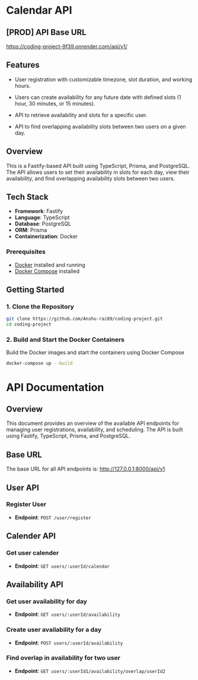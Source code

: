 # Calendar API

## [PROD] API Base URL 
 https://coding-project-9f39.onrender.com/api/v1/

## Features
- User registration with customizable timezone, slot duration, and working hours.
- Users can create availability for any future date with defined slots (1 hour, 30 minutes, or 15 minutes).

- API to retrieve availability and slots for a specific user.

- API to find overlapping availability slots between two users on a given day.

## Overview

This is a Fastify-based API built using TypeScript, Prisma, and PostgreSQL. The API allows users to set their availability in slots for each day, view their availability, and find overlapping availability slots between two users.

## Tech Stack

- **Framework**: Fastify
- **Language**: TypeScript
- **Database**: PostgreSQL
- **ORM**: Prisma
- **Containerization**: Docker

### Prerequisites

- [Docker](https://www.docker.com/get-started) installed and running
- [Docker Compose](https://docs.docker.com/compose/install/) installed

## Getting Started

### 1. Clone the Repository

```bash
git clone https://github.com/Anshu-rai89/coding-project.git
cd coding-project

```

### 2. Build and Start the Docker Containers
Build the Docker images and start the containers using Docker Compose

```bash
docker-compose up --build

```


# API Documentation

## Overview

This document provides an overview of the available API endpoints for managing user registrations, availability, and scheduling. The API is built using Fastify, TypeScript, Prisma, and PostgreSQL.

## Base URL

The base URL for all API endpoints is: http://127.0.0.1:8000/api/v1

## User API

### Register User

- **Endpoint**: `POST /user/register`

## Calender API

### Get user calender

- **Endpoint**: `GET users/:userId/calendar`

## Availability API

### Get user availability for day

- **Endpoint**: `GET users/:userId/availability`

### Create user availability for a day

- **Endpoint**: `POST users/:userId/availability`

### Find overlap in availability for two user

- **Endpoint**: `GET users/:userId1/availability/overlap/userId2`







